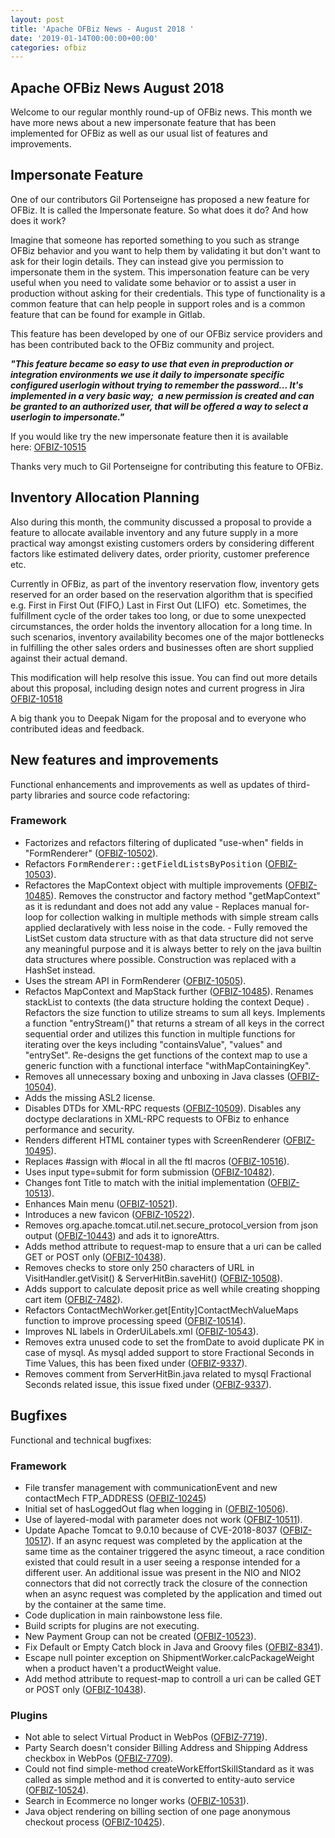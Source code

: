 ```yaml
---
layout: post
title: 'Apache OFBiz News - August 2018 '
date: '2019-01-14T00:00:00+00:00'
categories: ofbiz
---
```

<h2>Apache OFBiz News August 2018</h2>Welcome to our regular monthly round-up of OFBiz news. This month we have more news about a new impersonate feature that has been implemented for OFBiz as well as our usual list of features and improvements.
  
  
  <h2>Impersonate Feature</h2> 
  <p>One of our contributors Gil Portenseigne has proposed a new feature for OFBiz. It is called the Impersonate feature. So what does it do? And how does it work?</p> 
  <p>Imagine that someone has reported something to you such as strange OFBiz behavior and you want to help them by validating it but don't want to ask for their login details. They can instead give you permission to impersonate them in the system. This impersonation feature can be very useful when you need to validate some behavior or to assist a user in production without asking for their credentials. This type of functionality is a common feature that can help people in support roles and is a common feature that can be found for example in Gitlab.</p> 
  <p>This feature has been developed by one of our OFBiz service providers and has been contributed back to the OFBiz community and project.</p> 
  <p><em><strong>&quot;This feature became so easy to use that even in preproduction or integration environments we use it daily to impersonate <g class="gr_ gr_155 gr-alert gr_gramm gr_inline_cards gr_run_anim Grammar multiReplace" id="155" data-gr-id="155">specific</g> configured <g class="gr_ gr_149 gr-alert gr_spell gr_inline_cards gr_run_anim ContextualSpelling ins-del multiReplace" id="149" data-gr-id="149">userlogin</g> without trying to remember the password... It's implemented in a very basic way;&nbsp; <g class="gr_ gr_151 gr-alert gr_gramm gr_inline_cards gr_run_anim Grammar only-del replaceWithoutSep" id="151" data-gr-id="151">a new</g> permission is created and can be granted to an authorized user, that will be offered a way to select a <g class="gr_ gr_153 gr-alert gr_spell gr_inline_cards gr_run_anim ContextualSpelling ins-del multiReplace" id="153" data-gr-id="153">userlogin</g> to impersonate.&quot;</strong></em> <br /></p> 
  <p>If you would like try the new impersonate feature then it is available here:&nbsp;<a href="https://issues.apache.org/jira/browse/OFBIZ-10515" rel="noreferrer" target="_blank">OFBIZ-10515</a></p> 
  <p>Thanks very much to Gil Portenseigne for contributing this feature to OFBiz.</p> 
  <p> </p> 
  <h2>Inventory Allocation Planning</h2> 
  <p>Also during this month, the community discussed a proposal to provide a feature to allocate available inventory and any future supply in a more practical way amongst existing customers orders by considering different factors like estimated delivery dates, order priority, customer preference etc.</p> 
  <p>Currently in OFBiz, as part of the inventory reservation flow, inventory gets reserved for an order&nbsp;based on the reservation algorithm that is specified e.g. First in First Out (FIFO,) Last in First Out (LIFO)&nbsp; etc. Sometimes,&nbsp;the fulfillment cycle of the order takes too long, or due to some unexpected circumstances, the order holds the inventory allocation for a long time. In such scenarios, inventory availability becomes one of the major bottlenecks in fulfilling the other sales orders and businesses often are short supplied against their actual demand.</p> 
  <p>This modification will help resolve this issue. You can find out more details about this proposal, including design notes and current progress in Jira <a href="https://issues.apache.org/jira/browse/OFBIZ-10518" rel="noreferrer" target="_blank">OFBIZ-10518</a></p> 
  <p>A big thank you to Deepak Nigam for the proposal and to everyone who contributed ideas and feedback.</p> 
  <p> </p> 
  <h2>New features and improvements</h2>Functional enhancements and improvements as well as updates of third-party libraries and source code refactoring:
  
  
  <h3>Framework</h3> 
  <ul> 
    <li><g class="gr_ gr_144 gr-alert gr_spell gr_inline_cards gr_run_anim ContextualSpelling ins-del" id="144" data-gr-id="144">Factorizes</g> and refactors filtering of duplicated &quot;use-when&quot; fields in &quot;FormRenderer&quot; (<a href="https://issues.apache.org/jira/browse/OFBIZ-10502">OFBIZ-10502</a>).</li> 
    <li>Refactors <tt>FormRenderer::getFieldListsByPosition</tt> (<a href="https://issues.apache.org/jira/browse/OFBIZ-10503">OFBIZ-10503</a>).</li> 
    <li><g class="gr_ gr_150 gr-alert gr_spell gr_inline_cards gr_run_anim ContextualSpelling ins-del multiReplace" id="150" data-gr-id="150">Refactores</g> the MapContext object with multiple improvements (<a href="https://issues.apache.org/jira/browse/OFBIZ-10485">OFBIZ-10485</a>). Removes the constructor and factory method &quot;<g class="gr_ gr_154 gr-alert gr_spell gr_inline_cards gr_run_anim ContextualSpelling ins-del multiReplace" id="154" data-gr-id="154">getMapContext</g>&quot; as it is redundant and does not add any value - Replaces manual for-loop for collection walking in multiple methods with simple stream calls applied declaratively with less noise in the code. - Fully removed the ListSet custom data structure with as that data structure did not serve any meaningful purpose and it is always better to rely on the java builtin data structures where possible. Construction was replaced with a HashSet instead.</li> 
    <li>Uses the stream API in FormRenderer (<a href="https://issues.apache.org/jira/browse/OFBIZ-10505">OFBIZ-10505</a>).</li> 
    <li><g class="gr_ gr_158 gr-alert gr_spell gr_inline_cards gr_run_anim ContextualSpelling ins-del multiReplace" id="158" data-gr-id="158">Refactos</g> MapContext and MapStack further (<a href="https://issues.apache.org/jira/browse/OFBIZ-10485">OFBIZ-10485</a>). Renames <g class="gr_ gr_160 gr-alert gr_spell gr_inline_cards gr_run_anim ContextualSpelling ins-del multiReplace" id="160" data-gr-id="160">stackList</g> to contexts (the data structure holding the context Deque<g class="gr_ gr_166 gr-alert gr_gramm gr_inline_cards gr_run_anim Style multiReplace" id="166" data-gr-id="166">) .</g> Refactors the size function to utilize streams to sum all keys. Implements a function &quot;entryStream()&quot; that returns a stream of all keys in the correct sequential order and utilizes this function in multiple functions for iterating over the keys including &quot;containsValue&quot;, &quot;values&quot; and &quot;entrySet&quot;. Re-designs the get functions of the context map to use a generic function with a functional interface &quot;withMapContainingKey&quot;.</li> 
    <li>Removes all unnecessary boxing and unboxing in Java classes (<a href="https://issues.apache.org/jira/browse/OFBIZ-10504">OFBIZ-10504</a>).</li> 
    <li>Adds the missing ASL2 license.</li> 
    <li>Disables DTDs for XML-RPC requests (<a href="https://issues.apache.org/jira/browse/OFBIZ-10509">OFBIZ-10509</a>). Disables any doctype declarations in XML-RPC requests to OFBiz to enhance performance and security.</li> 
    <li>Renders different HTML container types with ScreenRenderer (<a href="https://issues.apache.org/jira/browse/OFBIZ-10495">OFBIZ-10495</a>).</li> 
    <li>Replaces #assign with #local in all the <g class="gr_ gr_122 gr-alert gr_spell gr_inline_cards gr_run_anim ContextualSpelling ins-del multiReplace" id="122" data-gr-id="122">ftl</g> macros (<a href="https://issues.apache.org/jira/browse/OFBIZ-10516">OFBIZ-10516</a>).</li> 
    <li>Uses input type=submit for form submission (<a href="https://issues.apache.org/jira/browse/OFBIZ-10482">OFBIZ-10482</a>).</li> 
    <li>Changes font Title to match with the initial implementation (<a href="https://issues.apache.org/jira/browse/OFBIZ-10513">OFBIZ-10513</a>).</li> 
    <li>Enhances <g class="gr_ gr_131 gr-alert gr_gramm gr_inline_cards gr_run_anim Grammar only-ins replaceWithoutSep" id="131" data-gr-id="131">Main</g> menu (<a href="https://issues.apache.org/jira/browse/OFBIZ-10521">OFBIZ-10521</a>).</li> 
    <li>Introduces a new favicon (<a href="https://issues.apache.org/jira/browse/OFBIZ-10522">OFBIZ-10522</a>).</li> 
    <li>Removes org.apache.tomcat.util.net.secure_protocol_version from <g class="gr_ gr_138 gr-alert gr_spell gr_inline_cards gr_run_anim ContextualSpelling ins-del multiReplace" id="138" data-gr-id="138">json</g> output (<a href="https://issues.apache.org/jira/browse/OFBIZ-10443">OFBIZ-10443</a>) and ads it to <g class="gr_ gr_142 gr-alert gr_spell gr_inline_cards gr_run_anim ContextualSpelling ins-del multiReplace" id="142" data-gr-id="142">ignoreAttrs</g>.</li> 
    <li>Adds method attribute to request-map to ensure that a <g class="gr_ gr_134 gr-alert gr_spell gr_inline_cards gr_run_anim ContextualSpelling ins-del multiReplace" id="134" data-gr-id="134">uri</g> can be called GET or POST only (<a href="https://issues.apache.org/jira/browse/OFBIZ-10438">OFBIZ-10438</a>).</li> 
    <li>Removes checks to store only 250 characters of URL in VisitHandler.getVisit() &amp; ServerHitBin.saveHit() (<a href="https://issues.apache.org/jira/browse/OFBIZ-10508">OFBIZ-10508</a>).</li> 
    <li>Adds support to calculate deposit price as well while creating <g class="gr_ gr_130 gr-alert gr_gramm gr_inline_cards gr_run_anim Grammar only-ins replaceWithoutSep" id="130" data-gr-id="130">shopping</g> cart item (<a href="https://issues.apache.org/jira/browse/OFBIZ-7482">OFBIZ-7482</a>).</li> 
    <li>Refactors ContactMechWorker.get[Entity]ContactMechValueMaps function to improve processing speed (<a href="https://issues.apache.org/jira/browse/OFBIZ-10514">OFBIZ-10514</a>).</li> 
    <li>Improves NL labels in OrderUiLabels.xml (<a href="https://issues.apache.org/jira/browse/OFBIZ-10543">OFBIZ-10543</a>).</li> 
    <li>Removes extra unused code to set the fromDate to avoid duplicate PK in case of <g class="gr_ gr_136 gr-alert gr_spell gr_inline_cards gr_run_anim ContextualSpelling ins-del multiReplace" id="136" data-gr-id="136">mysql</g>. As <g class="gr_ gr_143 gr-alert gr_spell gr_inline_cards gr_run_anim ContextualSpelling ins-del multiReplace" id="143" data-gr-id="143">mysql</g> added support to store Fractional Seconds in Time Values, this has been fixed under (<a href="https://issues.apache.org/jira/browse/OFBIZ-9337">OFBIZ-9337</a>).</li> 
    <li>Removes comment from ServerHitBin.java related to <g class="gr_ gr_137 gr-alert gr_spell gr_inline_cards gr_run_anim ContextualSpelling ins-del multiReplace" id="137" data-gr-id="137">mysql</g> Fractional Seconds related issue, this issue fixed under (<a href="https://issues.apache.org/jira/browse/OFBIZ-9337">OFBIZ-9337</a>).</li> 
  </ul> 
  <h2>Bugfixes</h2>Functional and technical bugfixes:
  
  
  <h3>Framework</h3> 
  <ul> 
    <li>File transfer management with <g class="gr_ gr_135 gr-alert gr_spell gr_inline_cards gr_run_anim ContextualSpelling ins-del multiReplace" id="135" data-gr-id="135">communicationEvent</g> and new contactMech FTP_ADDRESS (<a href="https://issues.apache.org/jira/browse/OFBIZ-10245">OFBIZ-10245</a>)</li> 
    <li><g class="gr_ gr_133 gr-alert gr_gramm gr_inline_cards gr_run_anim Grammar only-ins doubleReplace replaceWithoutSep" id="133" data-gr-id="133">Initial</g> set of <g class="gr_ gr_139 gr-alert gr_gramm gr_inline_cards gr_run_anim Grammar only-ins doubleReplace replaceWithoutSep" id="139" data-gr-id="139"><g class="gr_ gr_141 gr-alert gr_spell gr_inline_cards gr_run_anim ContextualSpelling ins-del multiReplace" id="141" data-gr-id="141">hasLoggedOut</g></g> flag when logging in (<a href="https://issues.apache.org/jira/browse/OFBIZ-10506">OFBIZ-10506</a>).</li> 
    <li>Use of layered-modal with parameter does not work (<a href="https://issues.apache.org/jira/browse/OFBIZ-10511">OFBIZ-10511</a>).</li> 
    <li>Update Apache Tomcat to 9.0.10 because of CVE-2018-8037 (<a href="https://issues.apache.org/jira/browse/OFBIZ-10517">OFBIZ-10517</a>). If an async request was completed by the application at the same time as the container triggered the async timeout, a race condition existed that could result in a user seeing a response intended for a different user. An additional issue was present in the NIO and NIO2 connectors that did not correctly track the closure of the connection when an async request was completed by the application and timed out by the container at the same time.</li> 
    <li>Code duplication in main rainbowstone less file.</li> 
    <li>Build scripts for plugins are not executing.</li> 
    <li>New Payment Group <g class="gr_ gr_129 gr-alert gr_spell gr_inline_cards gr_run_anim ContextualSpelling ins-del" id="129" data-gr-id="129">can not</g> be created (<a href="https://issues.apache.org/jira/browse/OFBIZ-10523">OFBIZ-10523</a>).</li> 
    <li>Fix Default or Empty Catch block in Java and Groovy files (<a href="https://issues.apache.org/jira/browse/OFBIZ-8341">OFBIZ-8341</a>).</li> 
    <li>Escape null pointer exception on ShipmentWorker.calcPackageWeight when a product <g class="gr_ gr_125 gr-alert gr_gramm gr_inline_cards gr_run_anim Grammar multiReplace" id="125" data-gr-id="125">haven't</g> a <g class="gr_ gr_123 gr-alert gr_spell gr_inline_cards gr_run_anim ContextualSpelling ins-del multiReplace" id="123" data-gr-id="123">productWeight</g> value.</li> 
    <li>Add method attribute to request-map to <g class="gr_ gr_126 gr-alert gr_spell gr_inline_cards gr_run_anim ContextualSpelling ins-del multiReplace" id="126" data-gr-id="126">controll</g> a <g class="gr_ gr_128 gr-alert gr_spell gr_inline_cards gr_run_anim ContextualSpelling ins-del multiReplace" id="128" data-gr-id="128">uri</g> can be called GET or POST only (<a href="https://issues.apache.org/jira/browse/OFBIZ-10438">OFBIZ-10438</a>).</li> 
  </ul> 
  <h3>Plugins</h3> 
  <ul> 
    <li>Not able to select Virtual Product in <g class="gr_ gr_121 gr-alert gr_spell gr_inline_cards gr_run_anim ContextualSpelling ins-del multiReplace" id="121" data-gr-id="121">WebPos</g> (<a href="https://issues.apache.org/jira/browse/OFBIZ-7719">OFBIZ-7719</a>).</li> 
    <li>Party Search doesn't consider Billing Address and Shipping Address checkbox in <g class="gr_ gr_124 gr-alert gr_spell gr_inline_cards gr_run_anim ContextualSpelling ins-del multiReplace" id="124" data-gr-id="124">WebPos</g> (<a href="https://issues.apache.org/jira/browse/OFBIZ-7709">OFBIZ-7709</a>).</li> 
    <li>Could not find simple-method createWorkEffortSkillStandard as it was called <g class="gr_ gr_140 gr-alert gr_spell gr_inline_cards gr_run_anim ContextualSpelling multiReplace" id="140" data-gr-id="140">as <g class="gr_ gr_132 gr-alert gr_gramm gr_inline_cards gr_run_anim Grammar only-ins doubleReplace replaceWithoutSep" id="132" data-gr-id="132">simple</g></g> method and it is converted to entity-auto service (<a href="https://issues.apache.org/jira/browse/OFBIZ-10524">OFBIZ-10524</a>).</li> 
    <li>Search in <g class="gr_ gr_120 gr-alert gr_spell gr_inline_cards gr_run_anim ContextualSpelling ins-del multiReplace" id="120" data-gr-id="120">Ecommerce</g> no longer works (<a href="https://issues.apache.org/jira/browse/OFBIZ-10531">OFBIZ-10531</a>).</li> 
    <li>Java object rendering on billing section of <g class="gr_ gr_127 gr-alert gr_spell gr_inline_cards gr_run_anim ContextualSpelling multiReplace" id="127" data-gr-id="127">one page</g> anonymous checkout process (<a href="https://issues.apache.org/jira/browse/OFBIZ-10425">OFBIZ-10425</a>).</li> 
  </ul>
